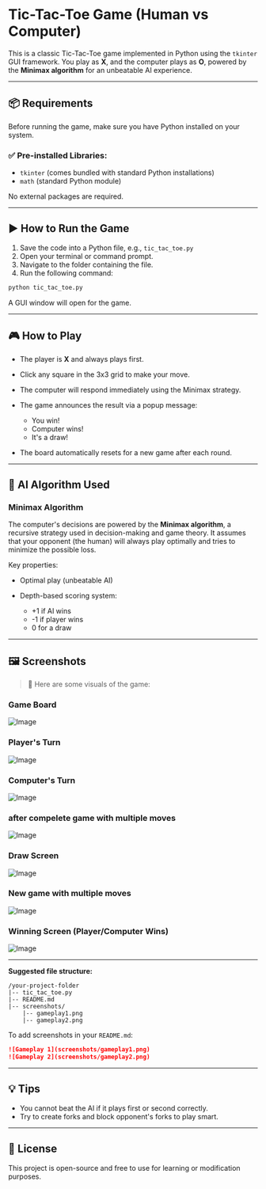 # Tic-Tac-Toe Game (Human vs Computer)

This is a classic Tic-Tac-Toe game implemented in Python using the `tkinter` GUI framework. You play as **X**, and the computer plays as **O**, powered by the **Minimax algorithm** for an unbeatable AI experience.

---

## 📦 Requirements

Before running the game, make sure you have Python installed on your system.

### ✅ Pre-installed Libraries:

* `tkinter` (comes bundled with standard Python installations)
* `math` (standard Python module)

No external packages are required.

---

## ▶️ How to Run the Game

1. Save the code into a Python file, e.g., `tic_tac_toe.py`
2. Open your terminal or command prompt.
3. Navigate to the folder containing the file.
4. Run the following command:

```bash
python tic_tac_toe.py
```

A GUI window will open for the game.

---

## 🎮 How to Play

* The player is **X** and always plays first.
* Click any square in the 3x3 grid to make your move.
* The computer will respond immediately using the Minimax strategy.
* The game announces the result via a popup message:

  * You win!
  * Computer wins!
  * It's a draw!
* The board automatically resets for a new game after each round.

---

## 🧠 AI Algorithm Used

### Minimax Algorithm

The computer's decisions are powered by the **Minimax algorithm**, a recursive strategy used in decision-making and game theory. It assumes that your opponent (the human) will always play optimally and tries to minimize the possible loss.

Key properties:

* Optimal play (unbeatable AI)
* Depth-based scoring system:

  * +1 if AI wins
  * -1 if player wins
  * 0 for a draw

---

## 🖼️ Screenshots

> 🧩 Here are some visuals of the game:

### **Game Board**
![Image](https://github.com/user-attachments/assets/74c3126c-cd69-4a65-be06-9a722919c0b1)

### **Player's Turn**
![Image](https://github.com/user-attachments/assets/f3559259-c3f8-4179-8337-eca9df881b9e)
### **Computer's Turn**
![Image](https://github.com/user-attachments/assets/aed4246e-9206-4b1f-9a99-70881cc23e50)
### **after compelete game with multiple moves**
![Image](https://github.com/user-attachments/assets/eefa65e4-2816-4f12-a3ad-0b7fac1e98d6)
### **Draw Screen**
![Image](https://github.com/user-attachments/assets/d92f71cd-a685-4b5e-8ad4-2e0e016434ba)
### **New game with multiple moves**
![Image](https://github.com/user-attachments/assets/4e8d4690-dece-4f52-96d2-70430165a2ba)
### **Winning Screen (Player/Computer Wins)**
![Image](https://github.com/user-attachments/assets/0aef7239-dba7-492f-b9cc-0c5b8c20d16c)

---

**Suggested file structure:**

```
/your-project-folder
|-- tic_tac_toe.py
|-- README.md
|-- screenshots/
    |-- gameplay1.png
    |-- gameplay2.png
```

To add screenshots in your `README.md`:

```markdown
![Gameplay 1](screenshots/gameplay1.png)
![Gameplay 2](screenshots/gameplay2.png)
```

---

## 💡 Tips

* You cannot beat the AI if it plays first or second correctly.
* Try to create forks and block opponent's forks to play smart.

---

## 📜 License

This project is open-source and free to use for learning or modification purposes.
